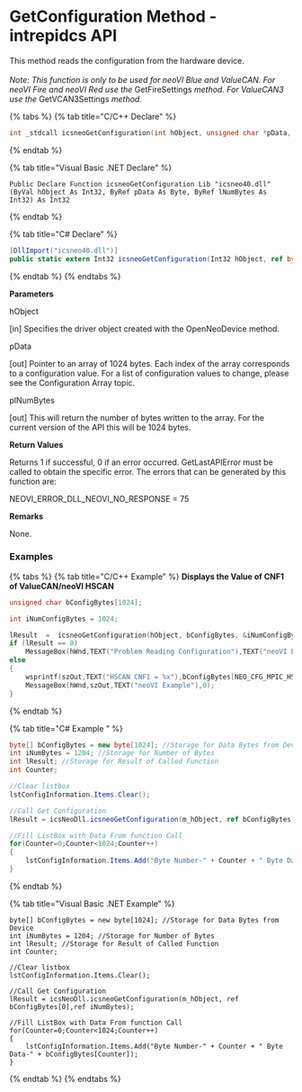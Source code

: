 # GetConfiguration Method - intrepidcs API

This method reads the configuration from the hardware device.\
\
_Note: This function is only to be used for neoVI Blue and ValueCAN. For neoVI Fire and neoVI Red use the_ GetFireSettings _method. For ValueCAN3 use the_ GetVCAN3Settings _method._

{% tabs %}
{% tab title="C/C++ Declare" %}
```cpp
int _stdcall icsneoGetConfiguration(int hObject, unsigned char *pData, int *plNumBytes);
```
{% endtab %}

{% tab title="Visual Basic .NET Declare" %}
```vbnet
Public Declare Function icsneoGetConfiguration Lib "icsneo40.dll" (ByVal hObject As Int32, ByRef pData As Byte, ByRef lNumBytes As Int32) As Int32
```
{% endtab %}

{% tab title="C# Declare" %}
```csharp
[DllImport("icsneo40.dll")]
public static extern Int32 icsneoGetConfiguration(Int32 hObject, ref byte pData, ref Int32 lNumBytes);
```
{% endtab %}
{% endtabs %}

**Parameters**

hObject

\[in] Specifies the driver object created with the OpenNeoDevice method.

pData

\[out] Pointer to an array of 1024 bytes. Each index of the array corresponds to a configuration value. For a list of configuration values to change, please see the Configuration Array topic.

plNumBytes

\[out] This will return the number of bytes written to the array. For the current version of the API this will be 1024 bytes.

**Return Values**

Returns 1 if successful, 0 if an error occurred. GetLastAPIError must be called to obtain the specific error. The errors that can be generated by this function are:

NEOVI\_ERROR\_DLL\_NEOVI\_NO\_RESPONSE = 75

**Remarks**

None.

### **Examples**

{% tabs %}
{% tab title="C/C++ Example" %}
**Displays the Value of CNF1 of ValueCAN/neoVI HSCAN**

```cpp
unsigned char bConfigBytes[1024];

int iNumConfigBytes = 1024;

lResult  =  icsneoGetConfiguration(hObject, bConfigBytes, &iNumConfigBytes);
if (lResult == 0)
    MessageBox(hWnd,TEXT("Problem Reading Configuration"),TEXT("neoVI Example"),0);
else
{
    wsprintf(szOut,TEXT("HSCAN CNF1 = %x"),bConfigBytes[NEO_CFG_MPIC_HS_CAN_CNF1]);
    MessageBox(hWnd,szOut,TEXT("neoVI Example"),0);
} 

```
{% endtab %}

{% tab title="C# Example " %}
```csharp
byte[] bConfigBytes = new byte[1024]; //Storage for Data Bytes from Device
int iNumBytes = 1204; //Storage for Number of Bytes
int lResult; //Storage for Result of Called Function
int Counter;

//Clear listbox
lstConfigInformation.Items.Clear();

//Call Get Configuration
lResult = icsNeoDll.icsneoGetConfiguration(m_hObject, ref bConfigBytes[0],ref iNumBytes);

//Fill ListBox with Data From function Call
for(Counter=0;Counter<1024;Counter++)
{
    lstConfigInformation.Items.Add("Byte Number-" + Counter + " Byte Data-" + bConfigBytes[Counter]);
}
```
{% endtab %}

{% tab title="Visual Basic .NET Example" %}
```vbnet
byte[] bConfigBytes = new byte[1024]; //Storage for Data Bytes from Device
int iNumBytes = 1204; //Storage for Number of Bytes
int lResult; //Storage for Result of Called Function
int Counter;

//Clear listbox
lstConfigInformation.Items.Clear();

//Call Get Configuration
lResult = icsNeoDll.icsneoGetConfiguration(m_hObject, ref bConfigBytes[0],ref iNumBytes);

//Fill ListBox with Data From function Call
for(Counter=0;Counter<1024;Counter++)
{
    lstConfigInformation.Items.Add("Byte Number-" + Counter + " Byte Data-" + bConfigBytes[Counter]);
} 
```
{% endtab %}
{% endtabs %}
